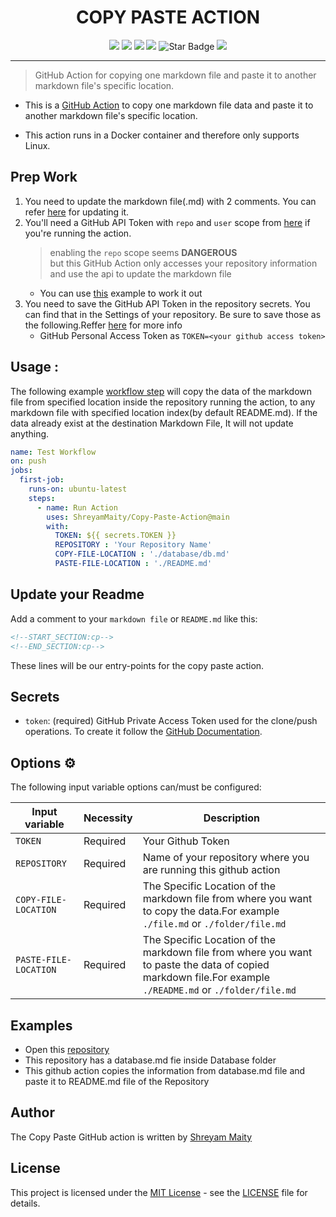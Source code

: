 <h1 align="center">COPY PASTE ACTION</h1>  

</p>

<p align="center">
   <img src="https://img.shields.io/badge/language-python-blue?style"/>
   <img src="https://img.shields.io/github/license/ShreyamMaity/Copy-Paste-Action"/>
   <img src="https://img.shields.io/github/stars/ShreyamMaity/Copy-Paste-Action"/>
   <img src="https://img.shields.io/github/forks/ShreyamMaity/Copy-Paste-Action"/>
   <img src="https://img.shields.io/static/v1?label=%F0%9F%8C%9F&message=If%20Useful&style=style=flat&color=BC4E99" alt="Star Badge"/>
   <img src=https://visitor-badge.glitch.me/badge?page_id=ShreyamMaity.Copy-Paste-Action"/>
</p>

----

> GitHub Action for copying one markdown file and paste it to another markdown file's specific location.  
  


- This is a [GitHub Action](https://developer.github.com/actions/) to copy one markdown file data and paste it to another markdown file's specific location.

- This action runs in a Docker container and therefore only supports Linux.

## Prep Work

1. You need to update the markdown file(.md) with 2 comments. You can refer [here](#update-your-readme) for updating it.
2. You'll need a GitHub API Token with `repo` and `user` scope from [here](https://github.com/settings/tokens) if you're running the action.
   > enabling the `repo` scope seems **DANGEROUS**<br/>
   > but this GitHub Action only accesses your repository information and use the api to update the markdown file
   - You can use [this](#usage) example to work it out
3. You need to save the GitHub API Token in the repository secrets. You can find that in the Settings of your repository. Be sure to save those as the following.Reffer [here](#secrets) for more info
    - GitHub Personal Access Token as `TOKEN=<your github access token>`

  


## Usage :

The following example [workflow step](https://help.github.com/en/actions/configuring-and-managing-workflows/configuring-a-workflow) will copy the data of the markdown file from specified location inside the repository running the action, to any markdown file with specified location index(by default README.md). If the data already exist at the destination Markdown File, It will not update anything.

```yml
name: Test Workflow
on: push
jobs:
  first-job:
    runs-on: ubuntu-latest
    steps:
      - name: Run Action
        uses: ShreyamMaity/Copy-Paste-Action@main
        with:
          TOKEN: ${{ secrets.TOKEN }}
          REPOSITORY : 'Your Repository Name'
          COPY-FILE-LOCATION : './database/db.md'
          PASTE-FILE-LOCATION : './README.md'
```
  

## Update your Readme

Add a comment to your `markdown file` or `README.md` like this:

```md
<!--START_SECTION:cp-->
<!--END_SECTION:cp-->
```

These lines will be our entry-points for the copy paste action.

## Secrets

* `token`: (required) GitHub Private Access Token used for the clone/push operations. To create it follow the [GitHub Documentation](https://help.github.com/en/articles/creating-a-personal-access-token-for-the-command-line).
  

## Options ⚙️

The following input variable options can/must be configured:

|Input variable|Necessity|Description|
|--------------------|--------|-----------|
|`TOKEN`|Required|Your Github Token|
|`REPOSITORY`|Required|Name of your repository where you are running this github action|
|`COPY-FILE-LOCATION`|Required|The Specific Location of the markdown file from where you want to copy the data.For example `./file.md` or `./folder/file.md`|
|`PASTE-FILE-LOCATION`|Required|The Specific Location of the markdown file from where you want to paste the data of copied markdown file.For example `./README.md` or `./folder/file.md`|
  
## Examples

- Open this [repository](https://github.com/shreyammaity/student-offers/)
- This repository has a database.md fie inside Database folder
- This github action copies the information from database.md file and paste it to README.md file of the Repository


## Author

The Copy Paste GitHub action is written by [Shreyam Maity](https://github.com/ShreyamMaity)

## License

This project is licensed under the [MIT License](https://opensource.org/licenses/MIT) - see the [LICENSE](LICENSE) file for details.
